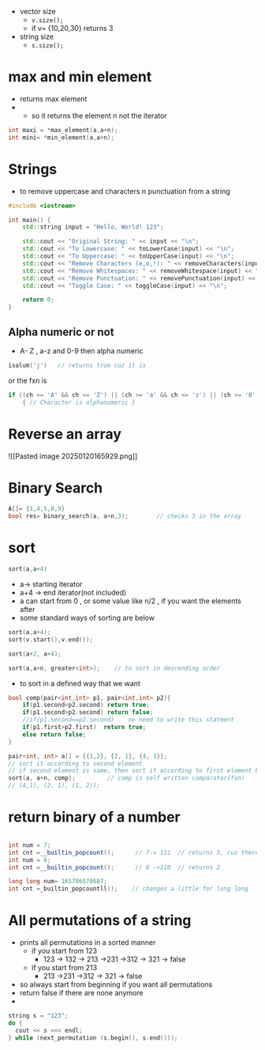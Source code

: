 - vector size
	- `v.size();`
	- if v= {10,20,30} returns 3
- string size
	- `s.size();`
# max and min element
- returns max element
- *  so it returns the element n not the iterator
```cpp
int maxi = *max_element(a,a+n);
int mini= *min_element(a,a+n);
```
# Strings

- to remove uppercase and characters n punctuation from a string
```cpp
#include <iostream>

int main() {
    std::string input = "Hello, World! 123";

    std::cout << "Original String: " << input << "\n";
    std::cout << "To Lowercase: " << toLowerCase(input) << "\n";
    std::cout << "To Uppercase: " << toUpperCase(input) << "\n";
    std::cout << "Remove Characters (e,o,!): " << removeCharacters(input, "eo!") << "\n";
    std::cout << "Remove Whitespaces: " << removeWhitespace(input) << "\n";
    std::cout << "Remove Punctuation: " << removePunctuation(input) << "\n";
    std::cout << "Toggle Case: " << toggleCase(input) << "\n";

    return 0;
}
```
## Alpha numeric or not
- A- Z , a-z and 0-9 then alpha numeric
```cpp
isalum('j')   // returns true cuz it is
```
or the fxn is
```cpp
if ((ch >= 'A' && ch <= 'Z') || (ch >= 'a' && ch <= 'z') || (ch >= '0' && ch <= '9')) 
	{ // Character is alphanumeric }
```
# Reverse an array
![[Pasted image 20250120165929.png]]
# Binary Search
```cpp
A[]= {1,4,5,8,9}
bool res= binary_search(a, a+n,3);        // checks 3 in the array 
```
# sort
```cpp
sort(a,a+4)
```
- a-> starting iterator
- a+4 -> end iterator(not included)
- a can start from 0 , or some value like n/2 , if you want the elements after 
- some standard ways of sorting are below
```cpp
sort(a,a+4);
sort(v.start(),v.end());

sort(a+2, a+4);

sort(a,a+n, greater<int>);    // to sort in descending order
```
- to sort in a defined way that we want
```cpp
bool comp(pair<int,int> p1, pair<int,int> p2){
	if(p1.second<p2.second) return true;
	if(p1.second>p2.second) return false;
	//if(p1.second==p2.second)    no need to write this statment
	if(p1.first>p2.first)  return true;
	else return false;
}

pair<int, int> a[] = {{1,2}, {2, 1}, {4, 1}};
// sort it according to second element
// if second element is same, then sort it according to first element but in descending
sort(a, a+n, comp);         // comp is self written comparator(fxn)
// (4,1), (2, 1), (1, 2));
```
# return binary of a number
```cpp

int num = 7;
int cnt =__builtin_popcount();      // 7-> 111  // returns 3, cuz there r three '1's  if 
int num = 6;
int cnt =__builtin_popcount();      // 6 ->110  // returns 2

long long num= 165786578687; 
int cnt =_builtin_popcountll();    // changes a little for long long

```
# All permutations of a string
- prints all permutations in a sorted manner
	- if you start from 123
		- 123 -> 132 -> 213 ->231 ->312 -> 321  -> false
	- if you start from 213
		- 213 ->231 ->312 -> 321  -> false
- so always start from beginning if you want all permutations
- return false if there are none anymore
- 
```cpp
string s = "123";
do {
  cout << s <<< endl;
} while (next_permutation (s.begin(), s.end()));
```
